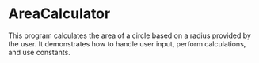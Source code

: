 # AreaCalculator
This program calculates the area of a circle based on a radius provided by the user.   It demonstrates how to handle user input, perform calculations, and use constants.  
